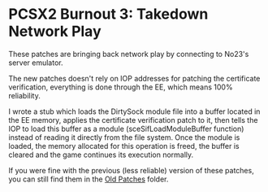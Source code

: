 # PCSX2 Burnout 3: Takedown Network Play

These patches are bringing back network play by connecting to No23's server emulator.

The new patches doesn't rely on IOP addresses for patching the certificate verification, everything is done through the EE, which means 100% reliability.

I wrote a stub which loads the DirtySock module file into a buffer located in the EE memory, applies the certificate verification patch to it, then tells the IOP to load this buffer as a module (sceSifLoadModuleBuffer function) instead of reading it directly from the file system. Once the module is loaded, the memory allocated for this operation is freed, the buffer is cleared and the game continues its execution normally.

If you were fine with the previous (less reliable) version of these patches, you can still find them in the [Old Patches](https://github.com/Nahelam/PCSX2-Burnout-Mods/tree/main/Burnout%203%20Takedown/Network%20Play/Old%20Patches) folder.
